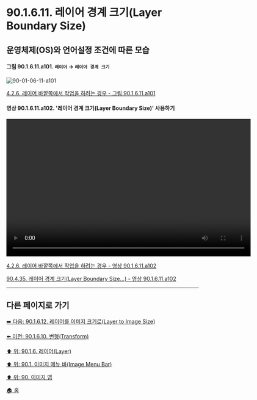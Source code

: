 # 90.1.6.11. 레이어 경계 크기(Layer Boundary Size)
## 운영체제(OS)와 언어설정 조건에 따른 모습

<a id="90-01-06-11-a101"></a>

#### 그림 90.1.6.11.a101. `레이어` → `레이어 경계 크기`
![90-01-06-11-a101](https://github.com/wonder13662/gimp/assets/15767104/8bc87bfb-5f7b-43f1-bd21-458ad1fadd75)

[4.2.6. 레이어 바깥쪽에서 작업을 하려는 경우 - 그림 90.1.6.11.a101](./04-02-06-you-are-trying-to-act-outside-the-layer.md#90-01-06-11-a101)

<a id="90-01-06-11-a102"></a>

#### 영상 90.1.6.11.a102. '레이어 경계 크기(Layer Boundary Size)' 사용하기
<video controls="controls" width="640" height="360" environment="MacOS:Sonoma 14.2.1 GIMP 2.10.36" src="https://github.com/wonder13662/gimp/assets/15767104/c9c8062e-5035-49db-8ddf-5272b6a17b9a"></video>

[4.2.6. 레이어 바깥쪽에서 작업을 하려는 경우 - 영상 90.1.6.11.a102](./04-02-06-you-are-trying-to-act-outside-the-layer.md#90-01-06-11-a102)

[90.4.35. 레이어 경계 크기(Layer Boundary Size...) - 영상 90.1.6.11.a102](./90-04-35-layer_to_boundary_size.md#90-01-06-11-a102)

***

## 다른 페이지로 가기

[➡️ 다음: 90.1.6.12. 레이어를 이미지 크기로(Layer to Image Size)](./90-01-06-12-layer_to_image_size.md)

[⬅️ 이전: 90.1.6.10. 변형(Transform)](./90-01-06-10-transform.md)

[⬆️ 위: 90.1.6. 레이어(Layer)](./90-01-06-00-layer.md)

[⬆️ 위: 90.1. 이미지 메뉴 바(Image Menu Bar)](./90-01-00-image-menu-bar.md)

[⬆️ 위: 90. 이미지 맵](./90-00-image-map.md)

[🏠 홈](./00-home.md)
